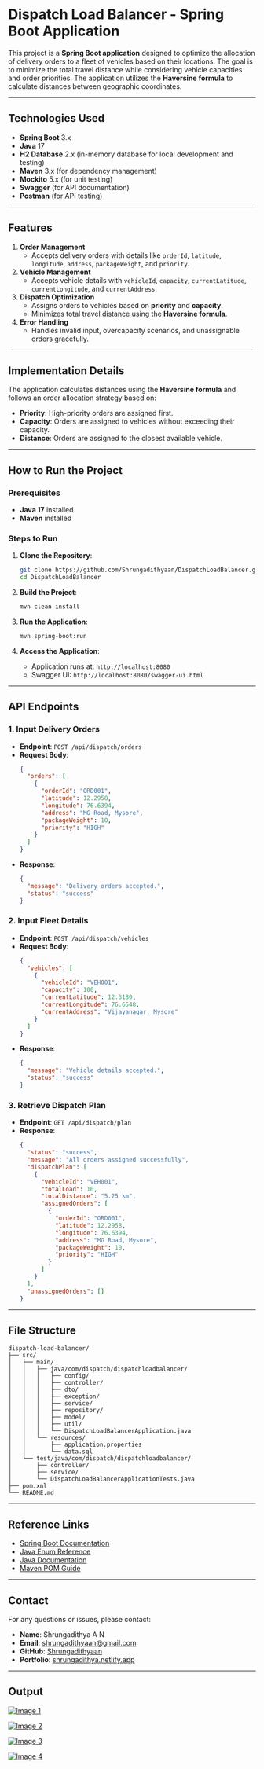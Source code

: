 # Dispatch Load Balancer - Spring Boot Application



This project is a **Spring Boot application** designed to optimize the allocation of delivery orders to a fleet of vehicles based on their locations. The goal is to minimize the total travel distance while considering vehicle capacities and order priorities. The application utilizes the **Haversine formula** to calculate distances between geographic coordinates.

---

## **Technologies Used**
- **Spring Boot** 3.x
- **Java** 17
- **H2 Database** 2.x (in-memory database for local development and testing)
- **Maven** 3.x (for dependency management)
- **Mockito** 5.x (for unit testing)
- **Swagger** (for API documentation)
- **Postman** (for API testing)

---

## **Features**
1. **Order Management**
   - Accepts delivery orders with details like `orderId`, `latitude`, `longitude`, `address`, `packageWeight`, and `priority`.
2. **Vehicle Management**
   - Accepts vehicle details with `vehicleId`, `capacity`, `currentLatitude`, `currentLongitude`, and `currentAddress`.
3. **Dispatch Optimization**
   - Assigns orders to vehicles based on **priority** and **capacity**.
   - Minimizes total travel distance using the **Haversine formula**.
4. **Error Handling**
   - Handles invalid input, overcapacity scenarios, and unassignable orders gracefully.

---

## **Implementation Details**

The application calculates distances using the **Haversine formula** and follows an order allocation strategy based on:
- **Priority**: High-priority orders are assigned first.
- **Capacity**: Orders are assigned to vehicles without exceeding their capacity.
- **Distance**: Orders are assigned to the closest available vehicle.

---

## **How to Run the Project**

### **Prerequisites**
- **Java 17** installed
- **Maven** installed

### **Steps to Run**
1. **Clone the Repository**:
   ```bash
   git clone https://github.com/Shrungadithyaan/DispatchLoadBalancer.git
   cd DispatchLoadBalancer
   ```

2. **Build the Project**:
   ```bash
   mvn clean install
   ```

3. **Run the Application**:
   ```bash
   mvn spring-boot:run
   ```

4. **Access the Application**:
   - Application runs at: `http://localhost:8080`
   - Swagger UI: `http://localhost:8080/swagger-ui.html`

---

## **API Endpoints**

### **1. Input Delivery Orders**
- **Endpoint**: `POST /api/dispatch/orders`
- **Request Body**:
  ```json
  {
    "orders": [
      {
        "orderId": "ORD001",
        "latitude": 12.2958,
        "longitude": 76.6394,
        "address": "MG Road, Mysore",
        "packageWeight": 10,
        "priority": "HIGH"
      }
    ]
  }
  ```
- **Response**:
  ```json
  {
    "message": "Delivery orders accepted.",
    "status": "success"
  }
  ```

### **2. Input Fleet Details**
- **Endpoint**: `POST /api/dispatch/vehicles`
- **Request Body**:
  ```json
  {
    "vehicles": [
      {
        "vehicleId": "VEH001",
        "capacity": 100,
        "currentLatitude": 12.3180,
        "currentLongitude": 76.6548,
        "currentAddress": "Vijayanagar, Mysore"
      }
    ]
  }
  ```
- **Response**:
  ```json
  {
    "message": "Vehicle details accepted.",
    "status": "success"
  }
  ```

### **3. Retrieve Dispatch Plan**
- **Endpoint**: `GET /api/dispatch/plan`
- **Response**:
  ```json
  {
    "status": "success",
    "message": "All orders assigned successfully",
    "dispatchPlan": [
      {
        "vehicleId": "VEH001",
        "totalLoad": 10,
        "totalDistance": "5.25 km",
        "assignedOrders": [
          {
            "orderId": "ORD001",
            "latitude": 12.2958,
            "longitude": 76.6394,
            "address": "MG Road, Mysore",
            "packageWeight": 10,
            "priority": "HIGH"
          }
        ]
      }
    ],
    "unassignedOrders": []
  }
  ```

---

## **File Structure**
```
dispatch-load-balancer/
├── src/
│   ├── main/
│   │   ├── java/com/dispatch/dispatchloadbalancer/
│   │   │   ├── config/
│   │   │   ├── controller/
│   │   │   ├── dto/
│   │   │   ├── exception/
│   │   │   ├── service/
│   │   │   ├── repository/
│   │   │   ├── model/
│   │   │   ├── util/
│   │   │   └── DispatchLoadBalancerApplication.java
│   │   └── resources/
│   │       ├── application.properties
│   │       └── data.sql
│   └── test/java/com/dispatch/dispatchloadbalancer/
│       ├── controller/
│       ├── service/
│       └── DispatchLoadBalancerApplicationTests.java
├── pom.xml
└── README.md
```

---

## **Reference Links**
- [Spring Boot Documentation](https://docs.spring.io/spring-boot/index.html)
- [Java Enum Reference](https://www.w3schools.com/java/ref_keyword_enum.asp)
- [Java Documentation](https://www.tutorialspoint.com/java/java_documentation.htm)
- [Maven POM Guide](https://maven.apache.org/pom.html)

---

## **Contact**
For any questions or issues, please contact:

- **Name**: Shrungadithya A N  
- **Email**: shrungadithyaan@gmail.com  
- **GitHub**: [Shrungadithyaan](https://github.com/Shrungadithyaan)  
- **Portfolio**: [shrungadithya.netlify.app](https://shrungadithya.netlify.app/)

---

## **Output**


[![Image 1](https://github.com/Shrungadithyaan/DispatchLoadBalancer/blob/main/output_IMG/1c.png?raw=true)](https://github.com/Shrungadithyaan/DispatchLoadBalancer/blob/main/output_IMG/1c.png?raw=true)

[![Image 2](https://github.com/Shrungadithyaan/DispatchLoadBalancer/blob/main/output_IMG/2c.png?raw=true)](https://github.com/Shrungadithyaan/DispatchLoadBalancer/blob/main/output_IMG/2c.png?raw=true)

[![Image 3](https://github.com/Shrungadithyaan/DispatchLoadBalancer/blob/main/output_IMG/3c.png?raw=true)](https://github.com/Shrungadithyaan/DispatchLoadBalancer/blob/main/output_IMG/3c.png?raw=true)

[![Image 4](https://github.com/Shrungadithyaan/DispatchLoadBalancer/blob/main/output_IMG/5c.png?raw=true)](https://github.com/Shrungadithyaan/DispatchLoadBalancer/blob/main/output_IMG/5c.png?raw=true)
